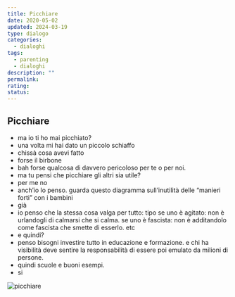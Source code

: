 ```yaml
---
title: Picchiare
date: 2020-05-02
updated: 2024-03-19
type: dialogo
categories:
  - dialoghi
tags:
  - parenting
  - dialoghi
description: ""
permalink: 
rating: 
status: 
---
```

## Picchiare

- ma io ti ho mai picchiato?
- una volta mi hai dato un piccolo schiaffo
- chissà cosa avevi fatto
- forse il birbone
- bah forse qualcosa di davvero pericoloso per te o per noi.
- ma tu pensi che picchiare gli altri sia utile?
- per me no
- anch’io lo penso. guarda questo diagramma sull’inutilità delle “manieri forti” con i bambini
- già
- io penso che la stessa cosa valga per tutto: tipo se uno è agitato: non è urlandogli di calmarsi che si calma. se uno è fascista: non è additandolo come fascista che smette di esserlo. etc
- e quindi?
- penso bisogni investire tutto in educazione e formazione. e chi ha visibilità deve sentire la responsabilità di essere poi emulato da milioni di persone.
- quindi scuole e buoni esempi.
- si

![picchiare](../../../assets/img/dialoghi/picchiare.jpg)
